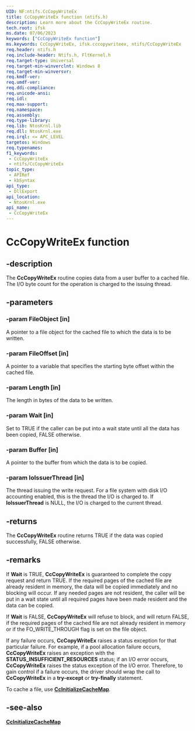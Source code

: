 ```yaml
---
UID: NF:ntifs.CcCopyWriteEx
title: CcCopyWriteEx function (ntifs.h)
description: Learn more about the CcCopyWriteEx routine.
tech.root: ifsk
ms.date: 07/06/2023
keywords: ["CcCopyWriteEx function"]
ms.keywords: CcCopyWriteEx, ifsk.cccopywriteex, ntifs/CcCopyWriteEx
req.header: ntifs.h
req.include-header: Ntifs.h, FltKernel.h
req.target-type: Universal
req.target-min-winverclnt: Windows 8
req.target-min-winversvr: 
req.kmdf-ver: 
req.umdf-ver: 
req.ddi-compliance: 
req.unicode-ansi: 
req.idl: 
req.max-support: 
req.namespace: 
req.assembly: 
req.type-library: 
req.lib: NtosKrnl.lib
req.dll: NtosKrnl.exe
req.irql: <= APC_LEVEL
targetos: Windows
req.typenames: 
f1_keywords:
 - CcCopyWriteEx
 - ntifs/CcCopyWriteEx
topic_type:
 - APIRef
 - kbSyntax
api_type:
 - DllExport
api_location:
 - NtosKrnl.exe
api_name:
 - CcCopyWriteEx
---
```


# CcCopyWriteEx function

## -description

The **CcCopyWriteEx** routine copies data from a user buffer to a cached file. The I/O byte count for the operation is charged to the issuing thread.

## -parameters

### -param FileObject [in]

A pointer to a file object for the cached file to which the data is to be written.

### -param FileOffset [in]

A pointer to a variable that specifies the starting byte offset within the cached file.

### -param Length [in]

The length in bytes of the data to be written.

### -param Wait [in]

Set to TRUE if the caller can be put into a wait state until all the data has been copied, FALSE otherwise.

### -param Buffer [in]

A pointer to the buffer from which the data is to be copied.

### -param IoIssuerThread [in]

The thread issuing the write request. For a file system with disk I/O accounting enabled, this is the thread the I/O is charged to. If **IoIssuerThread** is NULL, the I/O is charged to the current thread.

## -returns

The **CcCopyWriteEx** routine returns TRUE if the data was copied successfully, FALSE otherwise.

## -remarks

If **Wait** is TRUE, **CcCopyWriteEx** is guaranteed to complete the copy request and return TRUE. If the required pages of the cached file are already resident in memory, the data will be copied immediately and no blocking will occur. If any needed pages are not resident, the caller will be put in a wait state until all required pages have been made resident and the data can be copied.

If **Wait** is FALSE, **CcCopyWriteEx** will refuse to block, and will return FALSE, if the required pages of the cached file are not already resident in memory or if the FO_WRITE_THROUGH flag is set on the file object.

If any failure occurs, **CcCopyWriteEx** raises a status exception for that particular failure. For example, if a pool allocation failure occurs, **CcCopyWriteEx** raises an exception with the **STATUS_INSUFFICIENT_RESOURCES** status; if an I/O error occurs, **CcCopyWriteEx** raises the status exception of the I/O error. Therefore, to gain control if a failure occurs, the driver should wrap the call to **CcCopyWriteEx** in a **try-except** or **try-finally** statement.

To cache a file, use [**CcInitializeCacheMap**](nf-ntifs-ccinitializecachemap.md).

## -see-also

[**CcInitializeCacheMap**](nf-ntifs-ccinitializecachemap.md)
